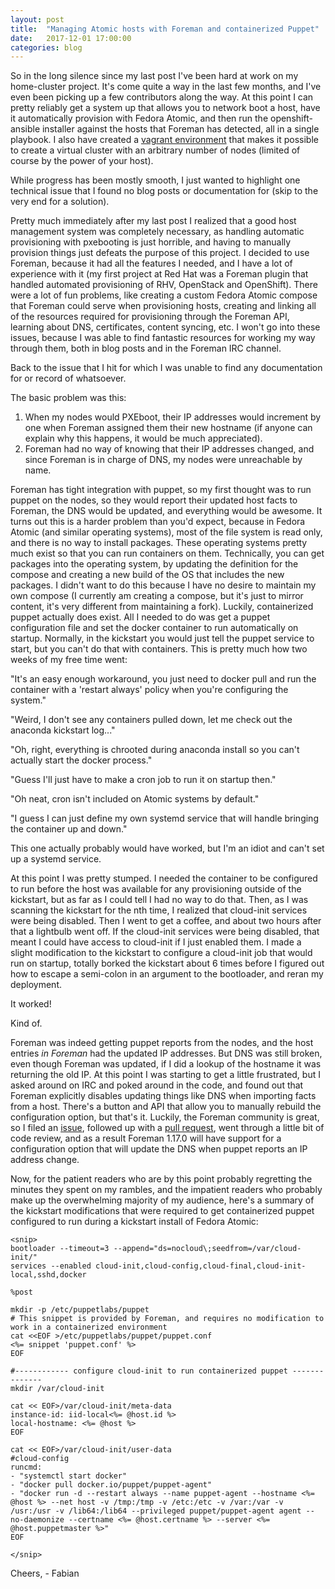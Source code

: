 ```yaml
---
layout: post
title:  "Managing Atomic hosts with Foreman and containerized Puppet"
date:   2017-12-01 17:00:00
categories: blog
---
```


So in the long silence since my last post I've been hard at work on my home-cluster
project. It's come quite a way in the last few months, and I've even been picking
up a few contributors along the way. At this point I can pretty reliably get a system
up that allows you to network boot a host, have it automatically provision with
Fedora Atomic, and then run the openshift-ansible installer against the hosts that Foreman
has detected, all in a single playbook. I also have created a [vagrant environment](https://github.com/fabianvf/home-cluster/tree/master/vagrant)
that makes it possible to create a virtual cluster with an arbitrary number of nodes
(limited of course by the power of your host).

While progress has been mostly smooth, I just wanted to highlight one technical issue
that I found no blog posts or documentation for (skip to the very end for a solution).

Pretty much immediately after my last post I realized that a good host management system was completely necessary, as
handling automatic provisioning with pxebooting is just horrible, and
having to manually provision things just defeats the purpose of this project.
I decided to use Foreman, because it had all the features I needed, and I have a lot of experience with it
(my first project at Red Hat was a Foreman plugin that handled automated provisioning
of RHV, OpenStack and OpenShift). There were a lot of fun problems, like creating a custom
Fedora Atomic compose that Foreman could serve when provisioning hosts,
creating and linking all of the resources required for provisioning through the Foreman
API, learning about DNS, certificates, content syncing, etc. I won't go into these issues,
because I was able to find fantastic resources for working my way through them, both in
blog posts and in the Foreman IRC channel.

Back to the issue that I hit for which I was unable to find any documentation for or record of whatsoever.

The basic problem was this:

1. When my nodes would PXEboot, their IP addresses would increment by one when Foreman assigned
    them their new hostname (if anyone can explain why this happens, it would be much appreciated).
2. Foreman had no way of knowing that their IP addresses changed, and since Foreman is in charge of DNS,
    my nodes were unreachable by name.

Foreman has tight integration with puppet, so my first thought was to run puppet on
the nodes, so they would report their updated host facts to Foreman, the DNS would
be updated, and everything would be awesome. It turns out this is a harder problem
than you'd expect, because in Fedora Atomic (and similar operating systems), most
of the file system is read only, and there is no way to install packages.
These operating systems pretty much exist so that you can run containers on them.
Technically, you can get packages into the operating system, by updating the definition for
the compose and creating a new build of the OS that includes the new packages. I didn't
want to do this because I have no desire to maintain my own compose (I currently
am creating a compose, but it's just to mirror content, it's very different from
maintaining a fork). Luckily, containerized puppet actually does exist. All I needed to do
was get a puppet configuration file and set the docker container to run automatically
on startup. Normally, in the kickstart you would just tell the puppet service to start,
but you can't do that with containers. This is pretty much how two weeks of my free time went:

"It's an easy enough workaround, you just need to docker pull and run the container with a 'restart always'
policy when you're configuring the system."

"Weird, I don't see any containers pulled down, let me check out the anaconda kickstart log..."

"Oh, right, everything is chrooted during anaconda install so you can't actually start the docker process."

"Guess I'll just have to make a cron job to run it on startup then."

"Oh neat, cron isn't included on Atomic systems by default."

"I guess I can just define my own systemd service that will handle bringing the container up and down."

This one actually probably would have worked, but I'm an idiot and can't set up a systemd service.

At this point I was pretty stumped. I needed the container to be configured to run before
the host was available for any provisioning outside of the kickstart, but as far as I could
tell I had no way to do that. Then, as I was scanning the kickstart for the nth time, I realized
that cloud-init services were being disabled. Then I went to get a coffee, and about two hours
after that a lightbulb went off. If the cloud-init services were being disabled, that meant I could
have access to cloud-init if I just enabled them. I made a slight modification to the kickstart to
configure a cloud-init job that would run on startup, totally borked the kickstart about 6 times
before I figured out how to escape a semi-colon in an argument to the bootloader, and reran my deployment.

It worked!

Kind of.

Foreman was indeed getting puppet reports from the nodes, and the host entries *in Foreman* had the
updated IP addresses. But DNS was still broken, even though Foreman was updated, if I did a lookup
of the hostname it was returning the old IP. At this point I was starting to get a little frustrated, but
I asked around on IRC and poked around in the code, and found out that Foreman explicitly disables
updating things like DNS when importing facts from a host. There's a button and API that allow you to
manually rebuild the configuration option, but that's it. Luckily, the Foreman community is great,
so I filed an [issue](http://projects.theforeman.org/issues/21565), followed up with a
[pull request](https://github.com/theforeman/foreman/pull/4976), went through a little bit of code review, and
as a result Foreman 1.17.0 will have support for a configuration option that will update the DNS
when puppet reports an IP address change.

Now, for the patient readers who are by this point probably regretting the minutes they spent on my rambles,
and the impatient readers who probably make up the overwhelming majority of my audience, here's a summary of the kickstart
modifications that were required to get containerized puppet configured to run during a kickstart install of Fedora Atomic:

    <snip>
    bootloader --timeout=3 --append="ds=nocloud\;seedfrom=/var/cloud-init/"
    services --enabled cloud-init,cloud-config,cloud-final,cloud-init-local,sshd,docker

    %post

    mkdir -p /etc/puppetlabs/puppet
    # This snippet is provided by Foreman, and requires no modification to work in a containerized environment
    cat <<EOF >/etc/puppetlabs/puppet/puppet.conf
    <%= snippet 'puppet.conf' %>
    EOF

    #------------ configure cloud-init to run containerized puppet --------------
    mkdir /var/cloud-init

    cat << EOF>/var/cloud-init/meta-data
    instance-id: iid-local<%= @host.id %>
    local-hostname: <%= @host %>
    EOF

    cat << EOF>/var/cloud-init/user-data
    #cloud-config
    runcmd:
    - "systemctl start docker"
    - "docker pull docker.io/puppet/puppet-agent"
    - "docker run -d --restart always --name puppet-agent --hostname <%= @host %> --net host -v /tmp:/tmp -v /etc:/etc -v /var:/var -v /usr:/usr -v /lib64:/lib64 --privileged puppet/puppet-agent agent --no-daemonize --certname <%= @host.certname %> --server <%= @host.puppetmaster %>"
    EOF

    </snip>

Cheers,
\- Fabian
